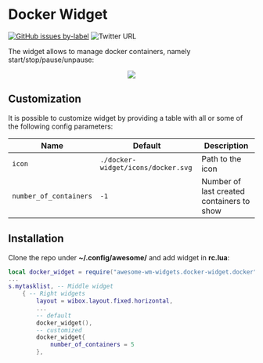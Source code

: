 # Docker Widget

[![GitHub issues by-label](https://img.shields.io/github/issues-raw/streetturtle/awesome-wm-widgets/docker)](https://github.com/streetturtle/awesome-wm-widgets/labels/docker)
![Twitter URL](https://img.shields.io/twitter/url?url=https%3A%2F%2Fgithub.com%2Fstreetturtle%2Fawesome-wm-widgets%2Fedit%2Fmaster%2Fdocker-widget)

The widget allows to manage docker containers, namely start/stop/pause/unpause:

<p align="center">
    <img src="https://github.com/streetturtle/awesome-wm-widgets/raw/master/docker-widget/docker.gif"/>
</p>

## Customization

It is possible to customize widget by providing a table with all or some of the following config parameters:

| Name | Default | Description |
|---|---|---|
| `icon` | `./docker-widget/icons/docker.svg` | Path to the icon |
| `number_of_containers` | `-1` | Number of last created containers to show |

## Installation

Clone the repo under **~/.config/awesome/** and add widget in **rc.lua**:

```lua
local docker_widget = require("awesome-wm-widgets.docker-widget.docker")
...
s.mytasklist, -- Middle widget
	{ -- Right widgets
    	layout = wibox.layout.fixed.horizontal,
        ...
        -- default
        docker_widget(),
        -- customized
        docker_widget{
            number_of_containers = 5
        },
```

